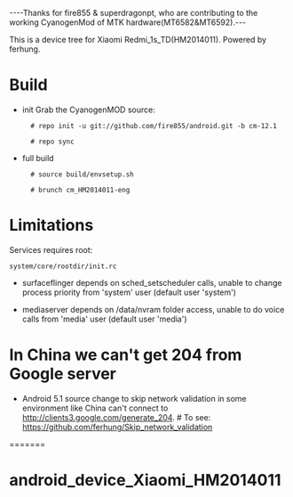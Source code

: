 ----Thanks for fire855 & superdragonpt, who are contributing to the working CyanogenMod of MTK hardware(MT6582&MT6592).---

This is a device tree for Xiaomi Redmi_1s_TD(HM2014011). Powered by ferhung.
# Build

* init
  Grab the CyanogenMOD source:

        # repo init -u git://github.com/fire855/android.git -b cm-12.1
        
        # repo sync

* full build
        
        # source build/envsetup.sh

        # brunch cm_HM2014011-eng

# Limitations

Services requires root:

`system/core/rootdir/init.rc`

  * surfaceflinger depends on sched_setscheduler calls, unable to change process priority from 'system' user (default user 'system')

  * mediaserver depends on /data/nvram folder access, unable to do voice calls from 'media' user (default user 'media')

# In China we can't get 204 from Google server
  * Android 5.1 source change to skip network validation in some environment like China can't connect to http://clients3.google.com/generate_204.
        # To see: https://github.com/ferhung/Skip_network_validation

=======
# android_device_Xiaomi_HM2014011
